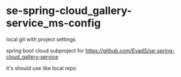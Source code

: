 # se-spring-cloud_gallery-service_ms-config
local git with project settings

spring boot cloud subproject for 
https://github.com/EvadS/se-spring-cloud_gallery-service

it's should use like local repo 
